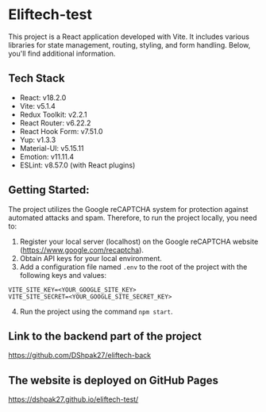 # Eliftech-test

This project is a React application developed with Vite. It includes various libraries for state management, routing, styling, and form handling. Below, you'll find additional information.

## Tech Stack

-   React: v18.2.0
-   Vite: v5.1.4
-   Redux Toolkit: v2.2.1
-   React Router: v6.22.2
-   React Hook Form: v7.51.0
-   Yup: v1.3.3
-   Material-UI: v5.15.11
-   Emotion: v11.11.4
-   ESLint: v8.57.0 (with React plugins)

## Getting Started:

The project utilizes the Google reCAPTCHA system for protection against automated attacks and spam. Therefore, to run the project locally, you need to:

1. Register your local server (localhost) on the Google reCAPTCHA website (https://www.google.com/recaptcha).
2. Obtain API keys for your local environment.
3. Add a configuration file named `.env` to the root of the project with the following keys and values:

```.env
VITE_SITE_KEY=<YOUR_GOOGLE_SITE_KEY>
VITE_SITE_SECRET=<YOUR_GOOGLE_SITE_SECRET_KEY>
```

4. Run the project using the command `npm start`.

## Link to the backend part of the project

https://github.com/DShpak27/eliftech-back

## The website is deployed on GitHub Pages

https://dshpak27.github.io/eliftech-test/
